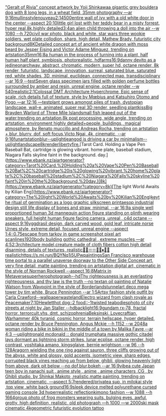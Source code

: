 ["Geralt of Rivia" concept artwork by Yoji Shinkawa](https://www.ebank.nz/aiartgenerator?category=%22Geralt%20of%20Rivia%22%20concept%20artwork%20by%20Yoji%20Shinkawa)[a gigantic grey boulder](https://www.ebank.nz/aiartgenerator?category=a%20gigantic%20grey%20boulder)[a dog with 8 long legs, in a wheat field, 35mm photography —ar 9:16](https://www.ebank.nz/aiartgenerator?category=a%20dog%20with%208%20long%20legs%2C%20in%20a%20wheat%20field%2C%2035mm%20photography%20%E2%80%94ar%209%3A16)[mullins](https://www.ebank.nz/aiartgenerator?category=mullins)[style](https://www.ebank.nz/aiartgenerator?category=style)[nouveau](https://www.ebank.nz/aiartgenerator?category=nouveau)[2:1](https://www.ebank.nz/aiartgenerator?category=2%3A1)[4500](https://www.ebank.nz/aiartgenerator?category=4500)[entire wall of ivy with a old white door in the center --aspect 20:10](https://www.ebank.nz/aiartgenerator?category=entire%20wall%20of%20ivy%20with%20a%20old%20white%20door%20in%20the%20center%20--aspect%2020%3A10)[little girl lost with her teddy bear in a misty forrest, hyper real,8k,highly detailed](https://www.ebank.nz/aiartgenerator?category=little%20girl%20lost%20with%20her%20teddy%20bear%20in%20a%20misty%20forrest%2C%20hyper%20real%2C8k%2Chighly%20detailed)[3:4](https://www.ebank.nz/aiartgenerator?category=3%3A4)[an alien child throwing a doll into the air --w 1080 --h 720](https://www.ebank.nz/aiartgenerator?category=an%20alien%20child%20throwing%20a%20doll%20into%20the%20air%20--w%201080%20--h%20720)[civil war photo, black and white, star wars three wookie soldiers, wet plate collodion, sharp, high detail, Mathew Brady, futuristic city background](https://www.ebank.nz/aiartgenerator?category=civil%20war%20photo%2C%20black%20and%20white%2C%20star%20wars%20three%20wookie%20soldiers%2C%20wet%20plate%20collodion%2C%20sharp%2C%20high%20detail%2C%20Mathew%20Brady%2C%20futuristic%20city%20background)[8K](https://www.ebank.nz/aiartgenerator?category=8K)[Detailed concept art of ancient white dragon with moss beard by Jesper Ejsing and Victor Adame Minguez, trending on artstation](https://www.ebank.nz/aiartgenerator?category=Detailed%20concept%20art%20of%20ancient%20white%20dragon%20with%20moss%20beard%20by%20Jesper%20Ejsing%20and%20Victor%20Adame%20Minguez%2C%20trending%20on%20artstation)[35mm](https://www.ebank.nz/aiartgenerator?category=35mm)[16:8](https://www.ebank.nz/aiartgenerator?category=16%3A8)[a human in the process of turning into a plant, half human half plant, symbiosis, photorealistic, hd](https://www.ebank.nz/aiartgenerator?category=a%20human%20in%20the%20process%20of%20turning%20into%20a%20plant%2C%20half%20human%20half%20plant%2C%20symbiosis%2C%20photorealistic%2C%20hd)[farms](https://www.ebank.nz/aiartgenerator?category=farms)[16:9](https://www.ebank.nz/aiartgenerator?category=16%3A9)[danny devito as a jedi](https://www.ebank.nz/aiartgenerator?category=danny%20devito%20as%20a%20jedi)[neon](https://www.ebank.nz/aiartgenerator?category=neon)[archway, abstract, chromatic, modern, super hd, octane render, 8k render, futuristic, landscape, innovation, surreal, saturated blue, saturated red, white shades, 3D, minimal, euclidean, connected map, transdisciplinary --ar 16:9 --test](https://www.ebank.nz/aiartgenerator?category=archway%2C%20abstract%2C%20chromatic%2C%20modern%2C%20super%20hd%2C%20octane%20render%2C%208k%20render%2C%20futuristic%2C%20landscape%2C%20innovation%2C%20surreal%2C%20saturated%20blue%2C%20saturated%20red%2C%20white%20shades%2C%203D%2C%20minimal%2C%20euclidean%2C%20connected%20map%2C%20transdisciplinary%20--ar%2016%3A9%20--test)[Seven glass specimen jars filled with golden perfume bottles surrounded by amber and resin, unreal engine, octane render --w 540](https://www.ebank.nz/aiartgenerator?category=Seven%20glass%20specimen%20jars%20filled%20with%20golden%20perfume%20bottles%20surrounded%20by%20amber%20and%20resin%2C%20unreal%20engine%2C%20octane%20render%20--w%20540)[realistic](https://www.ebank.nz/aiartgenerator?category=realistic)[2:1](https://www.ebank.nz/aiartgenerator?category=2%3A1)[Colossal DMT Architecture Hyperchrome, Epic sense of scale, rich details full of texture, style by Mœbius and Katsuhiro Otomo and Pogo —ar 12:16 —test](https://www.ebank.nz/aiartgenerator?category=Colossal%20DMT%20Architecture%20Hyperchrome%2C%20Epic%20sense%20of%20scale%2C%20rich%20details%20full%20of%20texture%2C%20style%20by%20M%C5%93bius%20and%20Katsuhiro%20Otomo%20and%20Pogo%20%E2%80%94ar%2012%3A16%20%E2%80%94test)[plant grows amongst piles of trash, dystopian landscape, wall-e, animated, super real 3D render, seedling plant](https://www.ebank.nz/aiartgenerator?category=plant%20grows%20amongst%20piles%20of%20trash%2C%20dystopian%20landscape%2C%20wall-e%2C%20animated%2C%20super%20real%203D%20render%2C%20seedling%20plant)[kiss](https://www.ebank.nz/aiartgenerator?category=kiss)[Big Brayden Warlord of Three Mile Island](https://www.ebank.nz/aiartgenerator?category=Big%20Brayden%20Warlord%20of%20Three%20Mile%20Island)[small fish leaped out of the water,trending on artstation,8k post processing, wide angle, trending on artstation, environment highly detailed+people, buildings,, magical atmosphere, by Renato muccillo and Andreas Rocha, trending on artstation + blur, blurry, dof, soft focus,Victo Ngai, 4k, cinematic, --ar 9:16](https://www.ebank.nz/aiartgenerator?category=small%20fish%20leaped%20out%20of%20the%20water%2Ctrending%20on%20artstation%2C8k%20post%20processing%2C%20wide%20angle%2C%20trending%20on%20artstation%2C%20environment%20highly%20detailed%2Bpeople%2C%20buildings%2C%2C%20magical%20atmosphere%2C%20by%20Renato%20muccillo%20and%20Andreas%20Rocha%2C%20trending%20on%20artstation%20%2B%20blur%2C%20blurry%2C%20dof%2C%20soft%20focus%2CVicto%20Ngai%2C%204k%2C%20cinematic%2C%20--ar%209%3A16)[fun](https://www.ebank.nz/aiartgenerator?category=fun)[artstation](https://www.ebank.nz/aiartgenerator?category=artstation)[blur](https://www.ebank.nz/aiartgenerator?category=blur)[--uplight](https://www.ebank.nz/aiartgenerator?category=--uplight)[jean](https://www.ebank.nz/aiartgenerator?category=jean)[god is driving a car by minimalism](https://www.ebank.nz/aiartgenerator?category=god%20is%20driving%20a%20car%20by%20minimalism)[--uplight](https://www.ebank.nz/aiartgenerator?category=--uplight)[landscape](https://www.ebank.nz/aiartgenerator?category=landscape)[8k](https://www.ebank.nz/aiartgenerator?category=8k)[render](https://www.ebank.nz/aiartgenerator?category=render)[liberty](https://www.ebank.nz/aiartgenerator?category=liberty)[fire.](https://www.ebank.nz/aiartgenerator?category=fire.)[Tarot Card. Holding a Vape Pen Baseball Bat, cartridge is glowing vibrant. home plate, baseball stadium, Niagara Falls skyline faint in the background. day.](https://www.ebank.nz/aiartgenerator?category=Tarot%20Card.%20Holding%20a%20Vape%20Pen%20Baseball%20Bat%2C%20cartridge%20is%20glowing%20vibrant.%20home%20plate%2C%20baseball%20stadium%2C%20Niagara%20Falls%20skyline%20faint%20in%20the%20background.%20day.)[8k](https://www.ebank.nz/aiartgenerator?category=8k)[The light World Awaits by Kilian Eng](https://www.ebank.nz/aiartgenerator?category=The%20light%20World%20Awaits%20by%20Kilian%20Eng)[key](https://www.ebank.nz/aiartgenerator?category=key)[the ritual of germination as a logo graphic silkscreen print](https://www.ebank.nz/aiartgenerator?category=the%20ritual%20of%20germination%20as%20a%20logo%20graphic%20silkscreen%20print)[aesop industrial design still life display of bones and straw, minimal, --ar 16:9](https://www.ebank.nz/aiartgenerator?category=aesop%20industrial%20design%20still%20life%20display%20of%20bones%20and%20straw%2C%20minimal%2C%20--ar%2016%3A9)[a single well proportioned human 3d mannequin action figure standing on plinth,wearing sneakers, full height human figure facing camera ,unreal , c4d octane --aspect 9:16](https://www.ebank.nz/aiartgenerator?category=a%20single%20well%20proportioned%20human%203d%20mannequin%20action%20figure%20standing%20on%20plinth%2Cwearing%20sneakers%2C%20full%20height%20human%20figure%20facing%20camera%20%2Cunreal%20%2C%20c4d%20octane%20--aspect%209%3A16)[yggdrasil design, dark carved wood, gold leaf, intricate norse Urnes style, extreme detail, focused, unreal engine --aspect 1:4](https://www.ebank.nz/aiartgenerator?category=yggdrasil%20design%2C%20dark%20carved%20wood%2C%20gold%20leaf%2C%20intricate%20norse%20Urnes%20style%2C%20extreme%20detail%2C%20focused%2C%20unreal%20engine%20--aspect%201%3A4)[::0.75](https://www.ebank.nz/aiartgenerator?category=%3A%3A0.75)[escape from tarkov in game screenshot pixel art scanlines](https://www.ebank.nz/aiartgenerator?category=escape%20from%20tarkov%20in%20game%20screenshot%20pixel%20art%20scanlines)[1920](https://www.ebank.nz/aiartgenerator?category=1920)[body building gothic cathedral , extreme muscles —ar 4:5](https://www.ebank.nz/aiartgenerator?category=body%20building%20gothic%20cathedral%20%2C%20extreme%20muscles%20%E2%80%94ar%204%3A5)[2:3](https://www.ebank.nz/aiartgenerator?category=2%3A3)[rchitecture model,creature made of cloth fibers cotton high detail disarming, details of textures, realistic](https://www.ebank.nz/aiartgenerator?category=rchitecture%20model%2Ccreature%20made%20of%20cloth%20fibers%20cotton%20high%20detail%20disarming%2C%20details%20of%20textures%2C%20realistic)[📐📐♾♾🔸🔶♦️🏁🏁](https://www.ebank.nz/aiartgenerator?category=%F0%9F%93%90%F0%9F%93%90%E2%99%BE%E2%99%BE%F0%9F%94%B8%F0%9F%94%B6%E2%99%A6%EF%B8%8F%F0%9F%8F%81%F0%9F%8F%81)[realistic](https://www.ebank.nz/aiartgenerator?category=realistic)[<https://s.mj.run/BQYNq1i5UPw>](https://www.ebank.nz/aiartgenerator?category=%3Chttps%3A//s.mj.run/BQYNq1i5UPw%3E)[paintings](https://www.ebank.nz/aiartgenerator?category=paintings)[San Francisco warehouse time portal to a parallel unaverse doorway to the Other Side Concept art, very fine detail, matte painting, trending on artstation digital art, cinematic in the style of Norman Rockwell  --aspect 16:8](https://www.ebank.nz/aiartgenerator?category=San%20Francisco%20warehouse%20time%20portal%20to%20a%20parallel%20unaverse%20doorway%20to%20the%20Other%20Side%20Concept%20art%2C%20very%20fine%20detail%2C%20matte%20painting%2C%20trending%20on%20artstation%20digital%20art%2C%20cinematic%20in%20the%20style%20of%20Norman%20Rockwell%20%20--aspect%2016%3A8)[Matrix in Metaverse](https://www.ebank.nz/aiartgenerator?category=Matrix%20in%20Metaverse)[superhero](https://www.ebank.nz/aiartgenerator?category=superhero)[photograph](https://www.ebank.nz/aiartgenerator?category=photograph)[--hd](https://www.ebank.nz/aiartgenerator?category=--hd)[Thy righteousness is an everlasting righteousness, and thy law is the truth --no text](https://www.ebank.nz/aiartgenerator?category=Thy%20righteousness%20is%20an%20everlasting%20righteousness%2C%20and%20thy%20law%20is%20the%20truth%20--no%20text)[an oil painting of Natalie Watson from Waypoint in the style of Borderlands](https://www.ebank.nz/aiartgenerator?category=an%20oil%20painting%20of%20Natalie%20Watson%20from%20Waypoint%20in%20the%20style%20of%20Borderlands)[tunnel](https://www.ebank.nz/aiartgenerator?category=tunnel)[art deco mega tower by tim white, Bruce Pennington --ar 1:5](https://www.ebank.nz/aiartgenerator?category=art%20deco%20mega%20tower%20by%20tim%20white%2C%20Bruce%20Pennington%20--ar%201%3A5)[Artsy fashion style outfit by Carla Crawford](https://www.ebank.nz/aiartgenerator?category=Artsy%20fashion%20style%20outfit%20by%20Carla%20Crawford)[--wallpaper](https://www.ebank.nz/aiartgenerator?category=--wallpaper)[wasteland](https://www.ebank.nz/aiartgenerator?category=wasteland)[Electro wizard from clash royale as Peacemaker](https://www.ebank.nz/aiartgenerator?category=Electro%20wizard%20from%20clash%20royale%20as%20Peacemaker)[7:10](https://www.ebank.nz/aiartgenerator?category=7%3A10)[Hewlett](https://www.ebank.nz/aiartgenerator?category=Hewlett)[hot dog::2 food::-1](https://www.ebank.nz/aiartgenerator?category=hot%20dog%3A%3A2%20food%3A%3A-1)[twisted tea](https://www.ebank.nz/aiartgenerator?category=twisted%20tea)[bodies](https://www.ebank.nz/aiartgenerator?category=bodies)[photo of city streets at night by Jan Staller --hd](https://www.ebank.nz/aiartgenerator?category=photo%20of%20city%20streets%20at%20night%20by%20Jan%20Staller%20--hd)[backlight](https://www.ebank.nz/aiartgenerator?category=backlight)[16:9](https://www.ebank.nz/aiartgenerator?category=16%3A9)[gundam rx-78, fractal horror, terrorcult,vhs, dmt, schizophrenia](https://www.ebank.nz/aiartgenerator?category=gundam%20rx-78%2C%20fractal%20horror%2C%20terrorcult%2Cvhs%2C%20dmt%2C%20schizophrenia)[Beksinski, Lovecraftian, Warhammer 40k tyranid, cosmic horror, terrain hellscape, hyper detailed, octane render by  Bruce Pennington, Angus Mckie --h 1152 --w 2048](https://www.ebank.nz/aiartgenerator?category=Beksinski%2C%20Lovecraftian%2C%20Warhammer%2040k%20tyranid%2C%20cosmic%20horror%2C%20terrain%20hellscape%2C%20hyper%20detailed%2C%20octane%20render%20by%20%20Bruce%20Pennington%2C%20Angus%20Mckie%20--h%201152%20--w%202048)[a woman riding a bike in bikini in the middle of a town by Malika Favre --ar 4:3 --uplight](https://www.ebank.nz/aiartgenerator?category=a%20woman%20riding%20a%20bike%20in%20bikini%20in%20the%20middle%20of%20a%20town%20by%20Malika%20Favre%20--ar%204%3A3%20--uplight)[ronald mcdonald :: donald trump](https://www.ebank.nz/aiartgenerator?category=ronald%20mcdonald%20%3A%3A%20donald%20trump)[hat](https://www.ebank.nz/aiartgenerator?category=hat)[a massive gothic citadel lays dormant as lightning storm strikes, lunar ecplise, octane render, high contrast, yoshitaka amano, kingsglaive, bernie wrightson --w 96 --h 128](https://www.ebank.nz/aiartgenerator?category=a%20massive%20gothic%20citadel%20lays%20dormant%20as%20lightning%20storm%20strikes%2C%20lunar%20ecplise%2C%20octane%20render%2C%20high%20contrast%2C%20yoshitaka%20amano%2C%20kingsglaive%2C%20bernie%20wrightson%20--w%2096%20--h%20128)[Aragorn wielding the one ring against sauron, three cliffs growing out of the abyss, white and glossy, gold accents, isometric view, sharp edges, corrupted black vines reaching up from below, ghibli, glowing heavenly light from above, dark pit below --no dof,blur,bokeh --ar 16:9](https://www.ebank.nz/aiartgenerator?category=Aragorn%20wielding%20the%20one%20ring%20against%20sauron%2C%20three%20cliffs%20growing%20out%20of%20the%20abyss%2C%20white%20and%20glossy%2C%20gold%20accents%2C%20isometric%20view%2C%20sharp%20edges%2C%20corrupted%20black%20vines%20reaching%20up%20from%20below%2C%20ghibli%2C%20glowing%20heavenly%20light%20from%20above%2C%20dark%20pit%20below%20--no%20dof%2Cblur%2Cbokeh%20--ar%2016%3A9)[vibe](https://www.ebank.nz/aiartgenerator?category=vibe)[a cute Japan  teen boy in nanachi suit , anime style , anime , anime characters ,CG , by Ghibli studio, by Shinkai Makoto ,realistic,matte painting, trending on artstation, cinematic, —aspect 5:7](https://www.ebank.nz/aiartgenerator?category=a%20cute%20Japan%20%20teen%20boy%20in%20nanachi%20suit%20%2C%20anime%20style%20%2C%20anime%20%2C%20anime%20characters%20%2CCG%20%2C%20by%20Ghibli%20studio%2C%20by%20Shinkai%20Makoto%20%2Crealistic%2Cmatte%20painting%2C%20trending%20on%20artstation%2C%20cinematic%2C%20%E2%80%94aspect%205%3A7)[rendered](https://www.ebank.nz/aiartgenerator?category=rendered)[/private](https://www.ebank.nz/aiartgenerator?category=/private)[a sup, in milokai style ,top view ,white back ground](https://www.ebank.nz/aiartgenerator?category=a%20sup%2C%20in%20milokai%20style%20%2Ctop%20view%20%2Cwhite%20back%20ground)[16:9](https://www.ebank.nz/aiartgenerator?category=16%3A9)[sleek device melted polyurethane cursed gaming console 3d hyperrealistic reflection](https://www.ebank.nz/aiartgenerator?category=sleek%20device%20melted%20polyurethane%20cursed%20gaming%20console%203d%20hyperrealistic%20reflection)[kimono fashion --w 1088 --h 1664](https://www.ebank.nz/aiartgenerator?category=kimono%20fashion%20--w%201088%20--h%201664)[group photo of frog monsters wearing suits, bulging eyes, awful, grotty, high definition, realistic, old photograph —h 1000 —w 2000](https://www.ebank.nz/aiartgenerator?category=group%20photo%20of%20frog%20monsters%20wearing%20suits%2C%20bulging%20eyes%2C%20awful%2C%20grotty%2C%20high%20definition%2C%20realistic%2C%20old%20photograph%20%E2%80%94h%201000%20%E2%80%94w%202000)[ski mask cinematic 4k](https://www.ebank.nz/aiartgenerator?category=ski%20mask%20cinematic%204k)[geometric futuristic evolution tattoo](https://www.ebank.nz/aiartgenerator?category=geometric%20futuristic%20evolution%20tattoo)